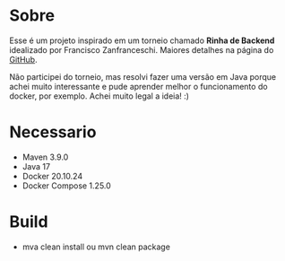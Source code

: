 # Sobre
Esse é um projeto inspirado em um torneio chamado **Rinha de Backend** idealizado por Francisco Zanfranceschi. 
Maiores detalhes na página do [GitHub](https://github.com/zanfranceschi/rinha-de-backend-2023-q3/blob/main/INSTRUCOES.md).

Não participei do torneio, mas resolvi fazer uma versão em Java porque achei muito interessante e pude aprender melhor o funcionamento do docker, por exemplo. Achei muito legal a ideia! :)

# Necessario
- Maven 3.9.0
- Java 17
- Docker 20.10.24
- Docker Compose 1.25.0

# Build
- mva clean install ou mvn clean package
